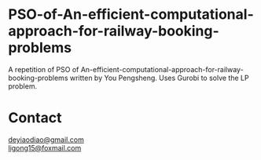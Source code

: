 # PSO-of-An-efficient-computational-approach-for-railway-booking-problems
A repetition of PSO of
An-efficient-computational-approach-for-railway-booking-problems
written by You Pengsheng.
Uses Gurobi to solve the LP problem.
# Contact
deyiaodiao@gmail.com    
ligong15@foxmail.com
